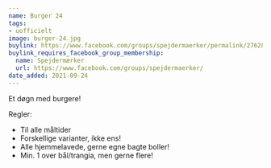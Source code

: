 ```yaml
---
name: Burger 24
tags:
- uofficielt
image: burger-24.jpg
buylink: https://www.facebook.com/groups/spejdermaerker/permalink/2762884600610238/
buylink_requires_facebook_group_membership:
  name: Spejdermærker
  url: https://www.facebook.com/groups/spejdermaerker/
date_added: 2021-09-24
---
```

Et døgn med burgere!

Regler: 
- Til alle måltider
- Forskellige varianter, ikke ens! 
- Alle hjemmelavede, gerne egne bagte boller! 
- Min. 1 over bål/trangia, men gerne flere! 
